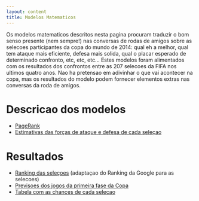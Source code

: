 ```yaml
---
layout: content
title: Modelos Matematicos
---
```


Os modelos matematicos descritos nesta pagina procuram traduzir o bom senso presente (nem sempre!) nas conversas de rodas de amigos sobre as selecoes participantes da copa do mundo de 2014: qual eh a melhor, qual tem ataque mais eficiente, defesa mais solida, qual o placar esperado de determinado confronto, etc, etc, etc...
Estes modelos foram alimentados com os resultados dos confrontos entre as 207 selecoes da FIFA nos ultimos quatro anos.  Nao ha pretensao em adivinhar o que vai acontecer na copa, mas os resultados do modelo podem fornecer elementos extras nas conversas da roda de amigos.

# Descricao dos modelos
* [PageRank](pagerank_texto.html)
* [Estimativas das forças de ataque e defesa  de cada seleçao](modelo_forcas_texto.html)


# Resultados
* [Ranking das seleçoes](pagerank_selecoes.html) (adaptaçao do Ranking da Google para as selecoes)
* [Previsoes dos jogos da primeira fase da Copa](primeira_fase.html)
* [Tabela com as chances de cada selecao](tabela_chances.html)


